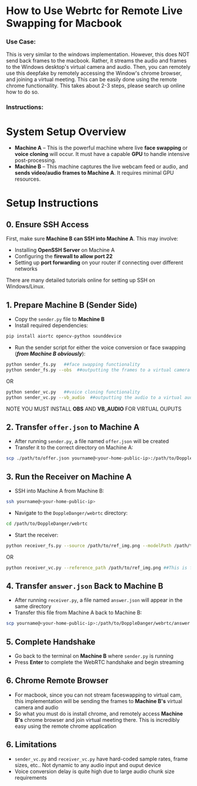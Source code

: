# How to Use Webrtc for Remote Live Swapping for Macbook
### Use Case:
This is very similar to the windows implementation. However, this does NOT send back frames to the macbook. Rather, it streams the audio and frames to the Windows desktop's virtual camera and audio. Then, you can remotely use this deepfake by remotely accessing the Window's chrome browser, and joining a virtual meeting. This can be easily done using the remote chrome functionaility. This takes about 2-3 steps, please search up online how to do so.

### Instructions:
# System Setup Overview

* **Machine A** – This is the powerful machine where live **face swapping** or **voice cloning** will occur. It must have a capable **GPU** to handle intensive post-processing.
* **Machine B** – This machine captures the live webcam feed or audio, and **sends video/audio frames to Machine A**. It requires minimal GPU resources.

# Setup Instructions

## 0. Ensure SSH Access

First, make sure **Machine B can SSH into Machine A**. This may involve:

* Installing **OpenSSH Server** on Machine A
* Configuring the **firewall to allow port 22**
* Setting up **port forwarding** on your router if connecting over different networks

There are many detailed tutorials online for setting up SSH on Windows/Linux.

## 1. Prepare Machine B (Sender Side)

* Copy the `sender.py` file to **Machine B**
* Install required dependencies:

```bash
pip install aiortc opencv-python sounddevice
```

* Run the sender script for either the voice conversion or face swapping (***from Machine B obviously***):

```bash
python sender_fs.py   ##face swapping functionality
python sender_fs.py --obs  ##outputting the frames to a virtual camera on machine B 
```
OR  
```bash
python sender_vc.py   ##voice cloning functionality
python sender_vc.py --vb_audio  ##outputting the audio to a virtual audio on machine B
``` 

NOTE YOU MUST INSTALL **OBS** AND **VB_AUDIO** FOR VIRTUAL OUPUTS

## 2. Transfer `offer.json` to Machine A

* After running `sender.py`, a file named `offer.json` will be created
* Transfer it to the correct directory on Machine A:

```bash
scp ./path/to/offer.json yourname@<your-home-public-ip>:/path/to/DoppleDanger/webrtc/
```

## 3. Run the Receiver on Machine A

* SSH into Machine A from Machine B:

```bash
ssh yourname@<your-home-public-ip>
```

* Navigate to the `DoppleDanger/webrtc` directory:

```bash
cd /path/to/DoppleDanger/webrtc
```

* Start the receiver:

```bash
python receiver_fs.py --source /path/to/ref_img.png --modelPath /path/to/model.pth ##This is for face swapping
```
OR
```bash
python receiver_vc.py --reference_path /path/to/ref_img.png ##This is for voice cloning
```

## 4. Transfer `answer.json` Back to Machine B

* After running `receiver.py`, a file named `answer.json` will appear in the same directory
* Transfer this file from Machine A back to Machine B:

```bash
scp yourname@<your-home-public-ip>:/path/to/DoppleDanger/webrtc/answer.json ./path/to/sender.py/folder/
```

## 5. Complete Handshake

* Go back to the terminal on **Machine B** where `sender.py` is running
* Press **Enter** to complete the WebRTC handshake and begin streaming

## 6. Chrome Remote Browser
* For macbook, since you can not stream faceswapping to virtual cam, this implementation will be sending the frames to **Machine B's** virtual camera and audio 
* So what you must do is install chrome, and remotely access **Machine B's** chrome browser and join virtual meeting there. This is incredibly easy using
the remote chrome application


## 6. Limitations
* `sender_vc.py` and `receiver_vc.py` have hard-coded sample rates, frame sizes, etc.. Not dynamic to any audio input and ouput device
* Voice conversion delay is quite high due to large audio chunk size requirements